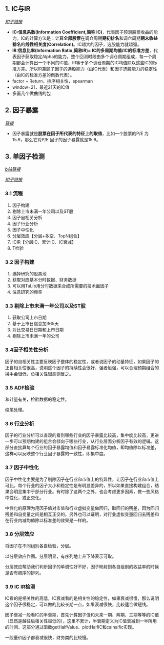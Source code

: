 ## 1. IC与IR

[*知乎链接*](https://zhuanlan.zhihu.com/p/38189394)

- **IC:信息系数(Information Coefficient,简称 IC)**，代表因子预测股票收益的能力。IC的计算方法是：计算**全部股票**在调仓周期**期初排名**和调仓周期**期末收益排名**的**线性相关度(Correlation)**。IC越大的因子，选股能力就越强。
- **IR:信息比率(Information Ratio,简称IR)= IC的多周期均值/IC的标准方差**，代表因子获取稳定Alpha的能力。整个回测时段由多个调仓周期组成，每一个周期都会计算出一个不同的IC值，IR等于多个调仓周期的IC均值除以这些IC的标准方差。所以IR兼顾了因子的选股能力（由IC代表）和因子选股能力的稳定性（由IC的标准方差的倒数代表）。
- factor ~ Return，排序相关性，spearman
- window=21，最近21天的IC值
- 多画几个做曲线的包

## 2. 因子暴露

[*链接*](https://bigquant.com/wiki/doc/yinzi-FactorsandFactorExposures-rgUurX36Lj)

- 因子暴露就是**股票在因子所代表的特征上的取值**，比如一个股票的P/E 为15.9，那么它对P/E 因子的因子暴露就是15.9。

## 3. 单因子检测

[*b站链接*](https://www.bilibili.com/video/BV17a411W75e/?spm_id_from=333.1007.top_right_bar_window_custom_collection.content.click&vd_source=4a32918993b7731e0295c3056a0364b9)

[*知乎链接*](https://zhuanlan.zhihu.com/p/46274316)

### 3.1 流程

1. 因子构建
2. 剔除上市未满一年公司以及ST股
3. 因子自相关分析
4. 因子行业分析
5. 因子中性化
6. 分层效应【分层+多空、TopN组合】
7. ICIR【分层IC、累计IC、IC衰减】
8. T检验

### 3.2 因子构建

1. 选择研究的股票池
2. 获取对应基本分时数据、财务数据
3. 可以用TaLib用分时数据来合成所需要的技术面因子
4. 注意研究的频率

### 3.3 剔除上市未满一年公司以及ST股

1. 获取公司上市日期
2. 基于上市日信息加365天
3. 对比交易日日期和上市日期
4. 剔除上市未满一年的公司

### 3.4因子相关性分析

因子的自相关性主要反映因子整体的稳定性，或者说因子的动量特征，如果因子的正自相关性很高，说明这个因子的持续性会很好，强者恒强，可以合理预期组合的换手会很低，负相关性很高则反之。

### 3.5 ADF检验

和计量有关，检验数据的稳定性。

缩尾处理。

### 3.6 行业分析

因子的行业分析可以直观的看到哪些行业的因子暴露比较高，集中度比较高，更进一步可以预期构建的组合会倾向于哪些行业，从行业层面分析因子有效的逻辑。这部分直接算每个行业的因子暴露均值和因子暴露标准化均值，即均值除以标准差，这样可以反映整个行业因子暴露的一致性，即集中度。

### 3.7 因子中性化

因子中性化主要是为了剔除因子在行业和市值上的特异性，让因子在行业和市值上可比。每个行业的因子大小和稳定性是有明显差异的，所以如果直接构建组合，结果会明显集中于部分行业。有时除了这两个之外，也会考虑更多因素，做一些风格中性化，或正交化。

中性化的原理为用因子值对市值和行业虚拟变量做回归，取回归的残差，因为回归残差和自变量之间是相互正交的。另外也可以证明，对行业虚拟变量回归去残差和在行业内减均值除以标准差的效果是一样的。

### 3.8 分层效应

将因子在不同组别各自检验，分层。

以分层效应作图。分层明显，有序列地上升下降表示可取。

分层效应帮助我们判断因子的单调性好不好，因子映射到各自组别的收益率的时候是否有顺序的排列。

### 3.9 IC IR检测

IC看的是相关性的高低，IC衰减看的是相关性的稳定性，如果衰减很慢，那么说明这个因子很稳定，可以做的比较长期一点，如果衰减很快，比较适合做短线。

因子衰减一般看IC的半衰期，首先计算因子值和未来一期、两期、三期等等的IC值（显然是越往后相关性越低的），这里不累计，半衰期定义为IC值衰减到一半所用的时间。这部分通过函数getHalfValue、plotHalfIC和calhalfic实现。

一般量价因子都衰减很快，财务类的比较慢。